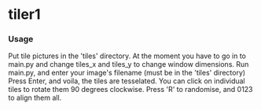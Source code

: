# tiler1
### Usage
Put tile pictures in the 'tiles' directory.
At the moment you have to go in to main.py and change tiles_x and tiles_y to change window dimensions.
Run main.py, and enter your image's filename (must be in the 'tiles' directory)
Press Enter, and voila, the tiles are tesselated.
You can click on individual tiles to rotate them 90 degrees clockwise.
Press 'R' to randomise, and 0123 to align them all.
